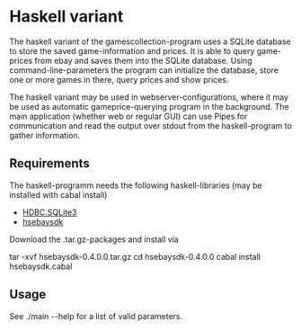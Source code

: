 # Haskell variant

The haskell variant of the gamescollection-program uses a SQLite database to store the saved game-information and prices. It is able to query game-prices from ebay and saves them into the SQLite database. Using command-line-parameters the program can initialize the database, store one or more games in there, query prices and show prices. 

The haskell variant may be used in webserver-configurations, where it may be used as automatic gameprice-querying program in the background. The main application (whether web or regular GUI) can use Pipes for communication and read the output over stdout from the haskell-program to gather information. 

## Requirements

The haskell-programm needs the following haskell-libraries (may be installed with cabal install)
  - [HDBC.SQLite3](https://hackage.haskell.org/package/HDBC-sqlite3)
  - [hsebaysdk](https://hackage.haskell.org/package/hsebaysdk)

Download the .tar.gz-packages and install via

  tar -xvf hsebaysdk-0.4.0.0.tar.gz
  cd hsebaysdk-0.4.0.0
  cabal install hsebaysdk.cabal

## Usage

See ./main --help for a list of valid parameters.  
